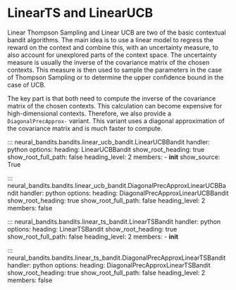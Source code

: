 # LinearTS and LinearUCB
Linear Thompson Sampling and Linear UCB are two of the basic contextual bandit algorithms.
The main idea is to use a linear model to regress the reward on the context and combine
this, with an uncertainty measure, to also account for unexplored parts of the context space.
The uncertainty measure is usually the inverse of the covariance matrix of the chosen contexts.
This measure is then used to sample the parameters in the case of Thompson Sampling or to determine
the upper confidence bound in the case of UCB.

The key part is that both need to compute the inverse of the covariance matrix of the chosen contexts.
This calculation can become expensive for high-dimensional contexts. Therefore, we also provide a `DiagonalPrecApprox-`
variant. This variant uses a diagonal approximation of the covariance matrix and is much faster to compute.

::: neural_bandits.bandits.linear_ucb_bandit.LinearUCBBandit
    handler: python
    options:
      heading: LinearUCBBandit
      show_root_heading: true
      show_root_full_path: false
      heading_level: 2
      members:
        - __init__
      show_source: True

::: neural_bandits.bandits.linear_ucb_bandit.DiagonalPrecApproxLinearUCBBandit
    handler: python
    options:
      heading: DiagonalPrecApproxLinearUCBBandit
      show_root_heading: true
      show_root_full_path: false
      heading_level: 2
      members: false

::: neural_bandits.bandits.linear_ts_bandit.LinearTSBandit
    handler: python
    options:
      heading: LinearTSBandit
      show_root_heading: true
      show_root_full_path: false
      heading_level: 2
      members:
        - __init__

::: neural_bandits.bandits.linear_ts_bandit.DiagonalPrecApproxLinearTSBandit
    handler: python
    options:
      heading: DiagonalPrecApproxLinearTSBandit
      show_root_heading: true
      show_root_full_path: false
      heading_level: 2
      members: false